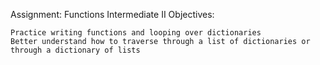 Assignment: Functions Intermediate II
Objectives:

    Practice writing functions and looping over dictionaries
    Better understand how to traverse through a list of dictionaries or through a dictionary of lists